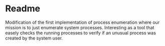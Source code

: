# Readme 

Modification of the first implementation of process enumeration where our mission is to just enumerate system processes. 
Interesting as a tool that easely checks the running processes to verify if an unusual process was created by the system user.
